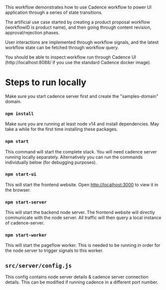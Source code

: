 This workflow demonstrates how to use Cadence workflow to power UI application through a series of state transitions.

The artificial use case started by creating a product proposal workflow (workflowID is product name), and then going through content revision, approval/rejection phases.

User interactions are implemented through workflow signals, and the latest workflow state can be fetched through workflow query.

You should be able to inspect workflow run through Cadence UI (http://localhost:8088/ if you use the standard Cadence docker image).

# Steps to run locally
Make sure you start cadence server first and create the "samples-domain" domain.

### `npm install`
Make sure you are running at least node v14 and install dependencies. May take a while for the first time installing these packages.

### `npm start`
This command will start the complete stack. You will need cadence server running locally separately. Alternatively you can run the commands individually below (for debugging purposes).

### `npm start-ui`
This will start the frontend website. Open [http://localhost:3000](http://localhost:3000) to view it in the browser.

### `npm start-server`
This will start the backend node server. The frontend website will directly communicate with the node server. All traffic will then query a local instance of cadence-server.

### `npm start-worker`
This will start the pageflow worker. This is needed to be running in order for the node server to trigger signals to this worker.

## `src/server/config.js`
This config contains node server details & cadence server connection details. This can be modified if running cadence in a different port number.
